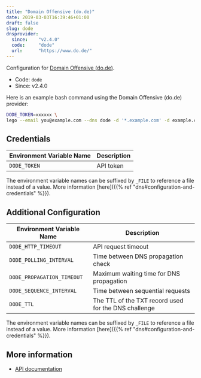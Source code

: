 ```yaml
---
title: "Domain Offensive (do.de)"
date: 2019-03-03T16:39:46+01:00
draft: false
slug: dode
dnsprovider:
  since:    "v2.4.0"
  code:     "dode"
  url:      "https://www.do.de/"
---
```


<!-- THIS DOCUMENTATION IS AUTO-GENERATED. PLEASE DO NOT EDIT. -->
<!-- providers/dns/dode/dode.toml -->
<!-- THIS DOCUMENTATION IS AUTO-GENERATED. PLEASE DO NOT EDIT. -->


Configuration for [Domain Offensive (do.de)](https://www.do.de/).


<!--more-->

- Code: `dode`
- Since: v2.4.0


Here is an example bash command using the Domain Offensive (do.de) provider:

```bash
DODE_TOKEN=xxxxxx \
lego --email you@example.com --dns dode -d '*.example.com' -d example.com run
```




## Credentials

| Environment Variable Name | Description |
|-----------------------|-------------|
| `DODE_TOKEN` | API token |

The environment variable names can be suffixed by `_FILE` to reference a file instead of a value.
More information [here]({{% ref "dns#configuration-and-credentials" %}}).


## Additional Configuration

| Environment Variable Name | Description |
|--------------------------------|-------------|
| `DODE_HTTP_TIMEOUT` | API request timeout |
| `DODE_POLLING_INTERVAL` | Time between DNS propagation check |
| `DODE_PROPAGATION_TIMEOUT` | Maximum waiting time for DNS propagation |
| `DODE_SEQUENCE_INTERVAL` | Time between sequential requests |
| `DODE_TTL` | The TTL of the TXT record used for the DNS challenge |

The environment variable names can be suffixed by `_FILE` to reference a file instead of a value.
More information [here]({{% ref "dns#configuration-and-credentials" %}}).




## More information

- [API documentation](https://www.do.de/wiki/freie-ssl-tls-zertifikate-ueber-acme/)

<!-- THIS DOCUMENTATION IS AUTO-GENERATED. PLEASE DO NOT EDIT. -->
<!-- providers/dns/dode/dode.toml -->
<!-- THIS DOCUMENTATION IS AUTO-GENERATED. PLEASE DO NOT EDIT. -->
